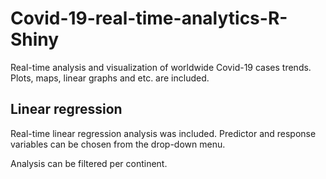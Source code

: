 # Covid-19-real-time-analytics-R-Shiny
Real-time analysis and visualization of worldwide Covid-19 cases trends. Plots, maps, linear graphs and etc. are included.
## Linear regression
Real-time linear regression analysis was included. Predictor and response variables can be chosen from the drop-down menu.

Analysis can be filtered per continent.
